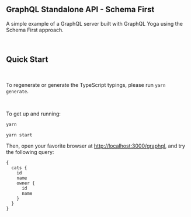 ## GraphQL Standalone API - Schema First

A simple example of a GraphQL server built with GraphQL Yoga using the Schema First approach.

<p>&nbsp;</p>

## Quick Start

<br/>

To regenerate or generate the TypeScript typings, please run `yarn generate`.

<br/>

To get up and running:

```sh
yarn

yarn start
```

Then, open your favorite browser at [http://localhost:3000/graphql](http://localhost:3000/graphql),
and try the following query:

```gql
{
  cats {
    id
    name
    owner {
      id
      name
    }
  }
}
```
